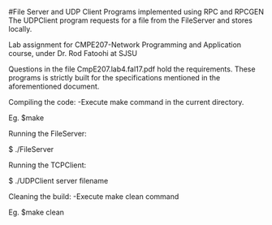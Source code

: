 #File Server and UDP Client Programs implemented using RPC and RPCGEN
The UDPClient program requests for a file from the FileServer and stores locally.

Lab assignment for CMPE207-Network Programming and Application course, under Dr. Rod Fatoohi at SJSU

Questions in the file CmpE207.lab4.fal17.pdf hold the requirements. 
These programs is strictly built for the specifications mentioned in the aforementioned document.

Compiling the code:
-Execute make command in the current directory.

 Eg. $make

Running the FileServer:

 $ ./FileServer


Running the TCPClient:

 $ ./UDPClient server filename


Cleaning the build:
-Execute make clean command

 Eg. $make clean
